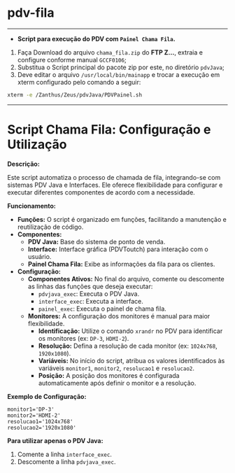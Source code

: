 # pdv-fila
___
- **Script para execução do PDV com `Painel Chama Fila`.**

1) Faça Download do arquivo `chama_fila.zip` do **FTP Z...**, extraia e configure conforme manual `GCCF0106`;  
2) Substitua o Script principal do pacote zip por este, no diretório `pdvJava`;  
3) Deve editar o arquivo `/usr/local/bin/mainapp` e trocar a execução em xterm configurado pelo comando a seguir:  

```bash
xterm -e /Zanthus/Zeus/pdvJava/PDVPainel.sh
```
___
# Script Chama Fila: Configuração e Utilização

**Descrição:**

Este script automatiza o processo de chamada de fila, integrando-se com sistemas PDV Java e Interfaces. Ele oferece flexibilidade para configurar e executar diferentes componentes de acordo com a necessidade.

**Funcionamento:**

* **Funções:** O script é organizado em funções, facilitando a manutenção e reutilização de código.
* **Componentes:**
    * **PDV Java:** Base do sistema de ponto de venda.
    * **Interface:** Interface gráfica (PDVToutch) para interação com o usuário.
    * **Painel Chama Fila:** Exibe as informações da fila para os clientes.
* **Configuração:**
    * **Componentes Ativos:** No final do arquivo, comente ou descomente as linhas das funções que deseja executar:
        * `pdvjava_exec`: Executa o PDV Java.
        * `interface_exec`: Executa a interface.
        * `painel_exec`: Executa o painel de chama fila.
    * **Monitores:** A configuração dos monitores é manual para maior flexibilidade.
        * **Identificação:** Utilize o comando `xrandr` no PDV para identificar os monitores (ex: `DP-3`, `HDMI-2`).
        * **Resolução:** Defina a resolução de cada monitor (ex: `1024x768`, `1920x1080`).
        * **Variáveis:** No início do script, atribua os valores identificados às variáveis `monitor1`, `monitor2`, `resolucao1` e `resolucao2`.
        * **Posição:** A posição dos monitores é configurada automaticamente após definir o monitor e a resolução.

**Exemplo de Configuração:**

```
monitor1='DP-3'
monitor2='HDMI-2'
resolucao1='1024x768'
resolucao2='1920x1080'
```

**Para utilizar apenas o PDV Java:**

1. Comente a linha `interface_exec`.
2. Descomente a linha `pdvjava_exec`.


